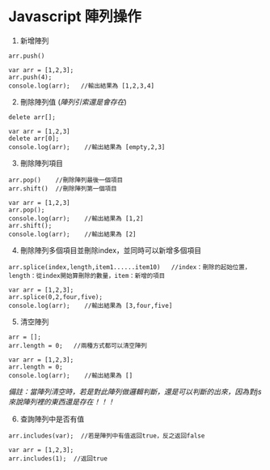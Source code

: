 Javascript 陣列操作
==========================

1. 新增陣列

```
arr.push()

var arr = [1,2,3];
arr.push(4);
console.log(arr);   //輸出結果為 [1,2,3,4]
```

2. 刪除陣列值 (*陣列引索還是會存在*)

```
delete arr[];

var arr = [1,2,3]
delete arr[0];
console.log(arr);    //輸出結果為 [empty,2,3]
```

3. 刪除陣列項目

```
arr.pop()    //刪除陣列最後一個項目
arr.shift()  //刪除陣列第一個項目

var arr = [1,2,3]
arr.pop();
console.log(arr);    //輸出結果為 [1,2]
arr.shift();
console.log(arr);    //輸出結果為 [2]
```

4. 刪除陣列多個項目並刪除index，並同時可以新增多個項目

```
arr.splice(index,length,item1......item10)   //index：刪除的起始位置，length：從index開始算刪除的數量，item：新增的項目

var arr = [1,2,3];
arr.splice(0,2,four,five);
console.log(arr);    //輸出結果為 [3,four,five]
```

5. 清空陣列

```
arr = [];
arr.length = 0;   //兩種方式都可以清空陣列

var arr = [1,2,3];
arr.length = 0;
console.log(arr);    //輸出結果為 []
```

*備註：當陣列清空時，若是對此陣列做邏輯判斷，還是可以判斷的出來，因為對js來說陣列裡的東西還是存在！！！*

6. 查詢陣列中是否有值

```
arr.includes(var);  //若是陣列中有值返回true，反之返回false

var arr = [1,2,3];
arr.includes(1);  //返回true
```
